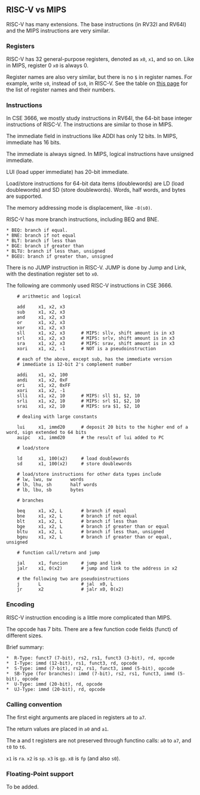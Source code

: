 ## RISC-V vs MIPS

RISC-V has many extensions. The base instructions (in RV32I and RV64I) and
the MIPS instructions are very similar. 

### Registers

RISC-V has 32 general-purpose registers, denoted as `x0`, `x1`, and so on. 
Like in MIPS, register 0 `x0` is always 0. 

Register names are also very similar, but there is no `$` in register names.
For example, write `s0`, instead of `$s0`, in RISC-V.
See the table on [this page](https://en.wikichip.org/wiki/risc-v/registers)
for the list of register names and their numbers.

### Instructions

In CSE 3666, we mostly study instructions in RV64I, the 64-bit base integer
instructions of RISC-V. The instructions are similar to those in MIPS.

The immediate field in instructions like ADDI has only 12 bits. In MIPS, immediate has 16 bits.

The immediate is always signed. In MIPS, logical instructions have unsigned immediate.

LUI (load upper immediate) has 20-bit immediate. 

Load/store instructions for 64-bit data items (doublewords) are LD (load
doublewords) and SD (store doublewords). Words, half words, and bytes are
supported.

The memory addressing mode is displacement, like `-8(s0)`.

RISC-V has more branch instructions, including BEQ and BNE.

    * BEQ: branch if equal.
    * BNE: branch if not equal
    * BLT: branch if less than
    * BGE: branch if greater than
    * BLTU: branch if less than, unsigned
    * BGEU: branch if greater than, unsigned

There is no JUMP instruction in RISC-V. JUMP is done by Jump and Link, 
with the destination register set to `x0`.

The following are commonly used RISC-V instructions in CSE 3666.

```
    # arithmetic and logical

    add     x1, x2, x3
    sub     x1, x2, x3
    and     x1, x2, x3
    or      x1, x2, x3
    xor     x1, x2, x3
    sll     x1, x2, x3      # MIPS: sllv, shift amount is in x3
    srl     x1, x2, x3      # MIPS: srlv, shift amount is in x3
    sra     x1, x2, x3      # MIPS: srav, shift amount is in x3
    xori    x1, x2, -1      # NOT is a pseudoinstruction 
   
    # each of the above, except sub, has the immediate version 
    # immediate is 12-bit 2's complement number

    addi    x1, x2, 100     
    andi    x1, x2, 0xF
    ori     x1, x2, 0xFF 
    xori    x1, x2, -1      
    slli    x1, x2, 10      # MIPS: sll $1, $2, 10 
    srli    x1, x2, 10      # MIPS: srl $1, $2, 10 
    srai    x1, x2, 10      # MIPS: sra $1, $2, 10 

    # dealing with large constants

    lui     x1, immd20      # deposit 20 bits to the higher end of a word, sign extended to 64 bits
    auipc   x1, immd20      # the result of lui added to PC

    # load/store

    ld      x1, 100(x2)     # load doublewords
    sd      x1, 100(x2)     # store doublewords

    # load/store instructions for other data types include
    # lw, lwu, sw       words
    # lh, lhu, sh       half words
    # lb, lbu, sb       bytes

    # branches

    beq     x1, x2, L       # branch if equal
    bne     x1, x2, L       # branch if not equal
    blt     x1, x2, L       # branch if less than 
    bge     x1, x2, L       # branch if greater than or equal
    bltu    x1, x2, L       # branch if less than, unsigned
    bgeu    x1, x2, L       # branch if greater than or equal, unsigned

    # function call/return and jump

    jal     x1, funcion     # jump and link
    jalr    x1, 0(x2)       # jump and link to the address in x2

    # the following two are pseudoinstructions
    j       L               # jal  x0, L
    jr      x2              # jalr x0, 0(x2) 
```

### Encoding

RISC-V instruction encoding is a little more complicated than MIPS.

The opcode has 7 bits. There are a few function code fields (funct) of different sizes.

Brief summary: 

    *  R-Type: funct7 (7-bit), rs2, rs1, funct3 (3-bit), rd, opcode
    *  I-Type: immd (12-bit), rs1, funct3, rd, opcode
    *  S-Type: immd (7-bit), rs2, rs1, funct3, immd (5-bit), opcode
    *  SB-Type (for branches): immd (7-bit), rs2, rs1, funct3, immd (5-bit), opcode
    *  U-Type: immd (20-bit), rd, opcode
    *  UJ-Type: immd (20-bit), rd, opcode

### Calling convention

The first eight arguments are placed in registers `a0` to `a7`.

The return values are placed in `a0` and `a1`.

The a and t registers are not preserved through functino calls:
`a0` to `a7`, and `t0` to `t6`.

`x1` is `ra`.
`x2` is `sp`.
`x3` is `gp`.
`x8` is `fp` (and also `s0`).

### Floating-Point support

To be added.

